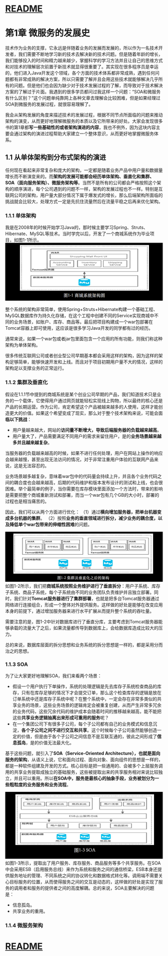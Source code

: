 

# [README](../README.md "回到 README")

# 第1章 微服务的发展史

技术作为业务的支撑，它永远是伴随着业务的发展而发展的，所以作为一名技术开发者，我们需要不断地学习新的技术去解决新的技术问题。但是随着年龄的增长，我们能够投入的时间和精力越来越少，掌握科学的学习方法并且让自己的思维方式和对技术的理解层次前置于新技术就显得很重要了。其实现在很多程序员是幸运的，他们进入Java开发这个领域，各个方面的技术体系都非常成熟，遇到任何问题都有非常成熟的解决方案，所以只需要了解并且会用这些技术就能够解决几乎所有的问题。但是他们也会因为缺少对于技术发展过程的了解，而导致对于技术解决方案的了解过于片面。我遇到的很多学员都问过我这样一个问题：“SOA和微服务有什么区别？”这个问题单纯靠网上各种文章去理解会比较困难，但是如果经理过SOA到微服务的发展过程，就很容易理解了。

我会从架构发展的角度来描述技术的发展过程，根据不同节点所面临的问题来推动架构的演变，从而更好地理解微服务的本质以及它所带来的好处。大家会发现很多书的第1章都**写一些基础性的或者架构演进的内容**，我也不例外，因为这块内容主要会通过架构的演进过程帮助大家建立一个整体意识，从而更好地掌握微服务体系。


## 1.1 从单体架构到分布式架构的演进

任何现在看起来非常复杂和庞大的架构，一定都是随着业务产品中用户量和数据量增长而不断演变来的。而**架构的发展可能都会经历单体架构、垂直化和集群、SOA（面向服务架构）、微服务架构等**。当然不是所有的公司都会严格按照这个架构的顺序演进，每个公司遇到的问题不一样，架构的发展过程也不一样。特别是互联网公司的架构，用户量大部分情况下属于爆发式的增长，那么后端架构所面临的挑战就会比较大，处理方式一定是先抗住流量然后在流量平稳之后再来优化架构。


### 1.1.1 单体架构

我是在2008年的时候开始学习Java的，那时候主要学习Spring、Struts、Hibernate、MySQL等技术。当时学完以后，开发了一个商城系统作为毕业项目，如图1-1所示。
![](images/1.1.1.1.png)

整个系统的架构非常简单，使用Spring+Struts+Hibernate构建一个基础工程、MySQL数据库作为持久化存储，在这个工程中创建不同的Service实现商城中不同的业务场景，如账户、库存、商品等。最后把项目构建成一个war包部署在Tomcat容器上即可使用，这应该是很多学习Java开发的同学都有过的经历。

通常来说，如果一个war包或者jar包里面包含一个应用的所有功能，则我们称这种架构为单体架构。

很多传统互联网公司或者创业型公司早期基本都会采用这样的架构，因为这样的架构足够简单，能够快速开发和上线。而且对于项目初期用户量不大的情况，这样的架构足以支撑业务的正常运行。


### 1.1.2 集群及垂直化

假设在1.1.1节中提到的商城系统是某个创业公司早期的产品，我们知道技术只是业务的一个载体，它使得用户通过网页就能轻松实现线上购物，所以最终的核心还是产品的长期运营。作为公司，肯定希望这个产品被越来越多的人使用，这样才能创造更大的价值。如果这个希望变成了现实，那么对于整个技术架构来说，可能会面**临以下挑战**：
* 用户量越来越大，网站的**访问量不断增大，导致后端服务器的负载越来越高**。
* 用户量大了，产品需要满足不同用户的需求来留住用户，是的**业务场景越来越多并且越来越复杂**。

当服务器的负载越来越高的时候，如果不进行任何处理，用户在网站上操作的响应会越来越慢，甚至出现无法访问的情况，对于非常注重用户体验的互联网产品来说，这是无法容忍的。

业务场景越多越复杂，意味着war包中的代码量会持续上升，并且各个业务代码之间的耦合度也会越来越高，后期的代码维护和版本发布设计的测试和上线，也会很困难。举个最简单的例子，当你需要在库存模块里面添加一个方法时，带来的影响是需要把整个商城重新测试和部署，而当一个war包有几个GB的大小时，部署的过程也是相当痛苦的。

因此，我们可以从两个方面进行优化：
（1）通过**横向增加服务器，把单台机器变成多台机器的集群**。
（2）按照**业务的垂直领域进行拆分，减少业务的耦合度，以及降低单个war包带来的伸缩性困难**的问题。

![](images/1.1.2.1.png)
如图1-2所示，我们把**商城系统按照业务维护进行了垂直拆分**：用户子系统、库存子系统、商品子系统，每个子系统由不同的业务团队负责维护并且独立部署。同时，我们针对**Tomcat服务器进行了集群部署**，也就是把多台Tomcat服务器通过网络进行连接组合，形成一个整体对外提供服务。这样做的好处是能够在改变应用本身的前提下，通过增加服务器来进行水平扩展从而提升整个系统的吞吐量。

需要注意的是，图1-2中针对数据库进行了垂直分库，主要考虑到Tomcat服务器能够承载的流量大了之后，如果流量都传导到数据库上，会给数据库造成比较大的压力。

总的来说，数据库层面的拆分思想和业务系统的拆分思想是一样的，都是采用分而治之的思想。


### 1.1.3 SOA

为了让大家更好地理解SOA，我们来看两个场景：
* 假设一个用户执行下单操作，系统的处理逻辑是先去库存子系统检查商品的库存，只有在库存足够的情况下才会提交订单，那么这个检查库存的逻辑是放在订单系统中还是库存子系统中呢？在整个系统中，一定会存在非常多类似的共享业务的场景，这些业务场景的逻辑肯定会被重复创建，从而产生非常多冗余的业务代码，这些冗余代码的维护成本会随着时间的推移越来越高，能不能把这些**共享业务逻辑抽离出来形成可重用的服务**呢？
* 在一个集团公司下有很多子公司，每个子公司都有自己的业务模式和信息沉淀，**各个子公司之间不进行交互和共享**。这个时候每个子公司虽然能够创造一定的价值，但是由于各个子公司之间信息不是互联互通的，彼此之间形成了**信息孤岛**，是的价值无法最大化。


基于这些问题，就引入了**SOA（Service-Oriented Architecture），也就是面向服务的架构**，从语义上说，它和面向过程、面向对象、面向组件的思想是一样的，都是一种软件组建及开发的方式。核心目标是把一些通用的、会被多个上层服务调用的共享业务提取成独立的基础服务，这些被提取出来的共享服务相对来说比较独立，并且可以重用。所以**在SOA中，服务是最核心的抽象手段，业务被划分为一些粗粒度的业务服务和业务流程**。

![](images/1.1.3.1.png)
如图1-3所示，提取出了用户服务、库存服务、商品服务等多个共享服务。在SOA中会采用ESB（启用服务总线）来作为系统和服务之间的通信桥梁，ESB本身还提供服务地址的管理、不同系统之间的协议转化和数据格式转化等。调用端不需要关心目标服务的位置，从而使得服务之间的交互是动态的，这样做的好处是实现了服务的调用者和服务的提供者之间的高度解耦。总的来说，SOA主要解决的问题是：
* 信息孤岛。
* 共享业务的重用。


### 1.1.4 微服务架构








# [README](../README.md "回到 README")